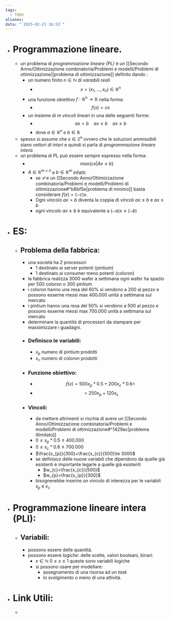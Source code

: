 ```yaml
---
tags:
  - TODO
aliases: 
data: "`2025-02-23 16:53`"
---
```

- # Programmazione lineare.
	- un problema di _programmazione lineare (PL)_ è un [[Secondo Anno/Ottimizzazione combinatoria/Problemi e modelli/Problemi di ottimizzazione||problema di ottimizzazione]] definito dando :
		- un numero finito $n\in \mathbb{N}$ di _variabili reali_
			- $$x=(x_1,...,x_{n})\in \mathbb{R}^{n}$$
		- una funzione obiettivo $f: \mathbb{R}^{n}\to \mathbb{R}$ nella forma:
			- $$f(x)=cx$$
		- un insieme di $m$ _vincoli lineari_ in una delle seguenti forme:
			- $$ax=b \ \ \ \ ax\le b \ \ \ \ ax\ge b$$
			- dove $a\in \mathbb{R}^{n}$ e $b\in \mathbb{R}$
	- spesso si assume che $x\in \mathbb{Z}^{n}$ ovvero che le soluzioni ammissibili siano _vettori di interi_ e quindi si parla di _programmazione lineare intera_.
	- un problema di PL può essere sempre espresso nella forma:
		- $$max\{cx|Ax\le b \}$$
		- $A\in \mathbb{R}^{m \times n}$ e $b\in \mathbb{R}^{m}$ infatti:
			- se $\mathcal{P}$ e un [[Secondo Anno/Ottimizzazione combinatoria/Problemi e modelli/Problemi di ottimizzazione#^b8bf5e|problema di minimo]] basta considerare $f(x)=(-c)x$.
			- Ogni vincolo $ax=b$ diventa la coppia di vincoli $ax\le b$ e $ax\ge b$
			- ogni vincolo $ax\ge b$ è equivalente a $(-a)x\le (-b)$
- # ES:
	- ## Problema della fabbrica:
		- una società ha 2 processori
			- 1 destinato ai server potenti (pintium)
			- 1 destinato ai consumer meno potenti (coloron)
		- la fabbrica realizza 3000 wafer a settimana ogni wafer ha spazio per 500 coloron o 300 pintium
		- i coloron hanno una resa del 60% si vendono a 200 al pezzo e possono esserne messi max $400.000$ unità a settimana sul mercato  
		- i pintium hanno una resa del 50% si vendono a 500 al pezzo e possono esserne messi max $700.000$ unità a settimana sul mercato
		- determinare la quantità di processori da stampare per massimizzare i guadagni.
		- ### Definisco le variabili:
			- $x_{p}$ numero di pintium prodotti
			- $x_{c}$ numero di coloron prodotti
		- ### Funzione obiettivo:
			- $$f(x)=500x_{p}*0.5+200x_{c}*0.6=$$
			- $$= 250x_{p}+120x_{c}$$
		- ### Vincoli:
			- da mettere altrimenti si rischia di avere un [[Secondo Anno/Ottimizzazione combinatoria/Problemi e modelli/Problemi di ottimizzazione#^1429ac|problema illimitato]]
			- $0\le x_{p}*0.5\le 400.000$ 
			- $0\le x_{c}*0.6\le 700.000$
			- $\frac{x_{p}}{300}+\frac{x_{c}}{500}\le 3000$ 
			- se definisco delle nuove variabili che dipendono da quelle già esistenti è importante legarle a quelle già esistenti 
				- $w_{c}=\frac{x_{c}}{500}$ 
				- $w_{p}=\frac{x_{p}}{300}$
			- bisognerebbe inserire un vincolo di interezza per le variabili $x_{p}$ e $x_{c}$ 
- # Programmazione lineare intera (PLI):
	- ## Variabili:
		- possono essere delle quantità.
		- possono essere _logiche_: delle scelte, valori booleani, binari.
			- $x\in \mathbb{N}$    $0\le x \le 1$  queste sono variabili logiche
			- si possono usare per modellare:
				- assegnamento di una risorsa ad un _task_
				- lo svolgimento o meno di una attività.
- # Link Utili:
	- 